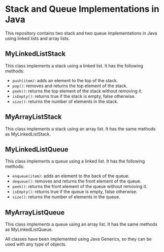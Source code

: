 # Stack and Queue Implementations in Java

This repository contains two stack and two queue implementations in Java using linked lists and array lists.

## MyLinkedListStack

This class implements a stack using a linked list. It has the following methods:

- `push(item)`: adds an element to the top of the stack.
- `pop()`: removes and returns the top element of the stack.
- `peek()`: returns the top element of the stack without removing it.
- `isEmpty()`: returns true if the stack is empty, false otherwise.
- `size()`: returns the number of elements in the stack.

## MyArrayListStack

This class implements a stack using an array list. It has the same methods as MyLinkedListStack.

## MyLinkedListQueue

This class implements a queue using a linked list. It has the following methods:

- `enqueue(item)`: adds an element to the back of the queue.
- `dequeue()`: removes and returns the front element of the queue.
- `peek()`: returns the front element of the queue without removing it.
- `isEmpty()`: returns true if the queue is empty, false otherwise.
- `size()`: returns the number of elements in the queue.

## MyArrayListQueue

This class implements a queue using an array list. It has the same methods as MyLinkedListQueue.

All classes have been implemented using Java Generics, so they can be used with any type of objects.

